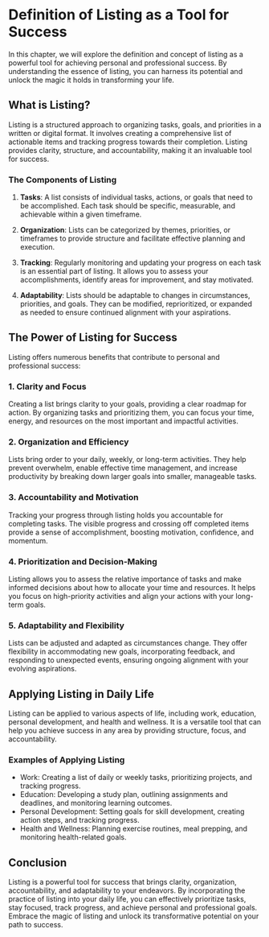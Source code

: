 Definition of Listing as a Tool for Success
======================================================

In this chapter, we will explore the definition and concept of listing as a powerful tool for achieving personal and professional success. By understanding the essence of listing, you can harness its potential and unlock the magic it holds in transforming your life.

What is Listing?
----------------

Listing is a structured approach to organizing tasks, goals, and priorities in a written or digital format. It involves creating a comprehensive list of actionable items and tracking progress towards their completion. Listing provides clarity, structure, and accountability, making it an invaluable tool for success.

### The Components of Listing

1. **Tasks**: A list consists of individual tasks, actions, or goals that need to be accomplished. Each task should be specific, measurable, and achievable within a given timeframe.

2. **Organization**: Lists can be categorized by themes, priorities, or timeframes to provide structure and facilitate effective planning and execution.

3. **Tracking**: Regularly monitoring and updating your progress on each task is an essential part of listing. It allows you to assess your accomplishments, identify areas for improvement, and stay motivated.

4. **Adaptability**: Lists should be adaptable to changes in circumstances, priorities, and goals. They can be modified, reprioritized, or expanded as needed to ensure continued alignment with your aspirations.

The Power of Listing for Success
--------------------------------

Listing offers numerous benefits that contribute to personal and professional success:

### 1. Clarity and Focus

Creating a list brings clarity to your goals, providing a clear roadmap for action. By organizing tasks and prioritizing them, you can focus your time, energy, and resources on the most important and impactful activities.

### 2. Organization and Efficiency

Lists bring order to your daily, weekly, or long-term activities. They help prevent overwhelm, enable effective time management, and increase productivity by breaking down larger goals into smaller, manageable tasks.

### 3. Accountability and Motivation

Tracking your progress through listing holds you accountable for completing tasks. The visible progress and crossing off completed items provide a sense of accomplishment, boosting motivation, confidence, and momentum.

### 4. Prioritization and Decision-Making

Listing allows you to assess the relative importance of tasks and make informed decisions about how to allocate your time and resources. It helps you focus on high-priority activities and align your actions with your long-term goals.

### 5. Adaptability and Flexibility

Lists can be adjusted and adapted as circumstances change. They offer flexibility in accommodating new goals, incorporating feedback, and responding to unexpected events, ensuring ongoing alignment with your evolving aspirations.

Applying Listing in Daily Life
------------------------------

Listing can be applied to various aspects of life, including work, education, personal development, and health and wellness. It is a versatile tool that can help you achieve success in any area by providing structure, focus, and accountability.

### Examples of Applying Listing

* Work: Creating a list of daily or weekly tasks, prioritizing projects, and tracking progress.
* Education: Developing a study plan, outlining assignments and deadlines, and monitoring learning outcomes.
* Personal Development: Setting goals for skill development, creating action steps, and tracking progress.
* Health and Wellness: Planning exercise routines, meal prepping, and monitoring health-related goals.

Conclusion
----------

Listing is a powerful tool for success that brings clarity, organization, accountability, and adaptability to your endeavors. By incorporating the practice of listing into your daily life, you can effectively prioritize tasks, stay focused, track progress, and achieve personal and professional goals. Embrace the magic of listing and unlock its transformative potential on your path to success.

